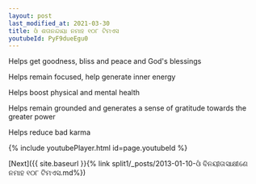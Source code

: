 ```yaml
---
layout: post
last_modified_at: 2021-03-30
title: ଓଁ ଶତାନନ୍ଦାୟା ନମାହ ୧୦୮ ଟିମଏସ
youtubeId: PyF9dueEgu0
---
```

 
 
Helps get goodness, bliss and peace and God's blessings
 
Helps remain focused, help generate inner energy 
 
Helps boost physical and mental health 
 
Helps remain grounded and generates a sense of gratitude towards the greater power 
 
Helps reduce bad karma
 
 
 
 


{% include youtubePlayer.html id=page.youtubeId %}
 
[Next]({{ site.baseurl }}{% link  split1/_posts/2013-01-10-ଓଁ ବିନୟୀତାସାକ୍ଷୀଣେ ନମାହ ୧୦୮ ଟିମଏସ.md%})
 

